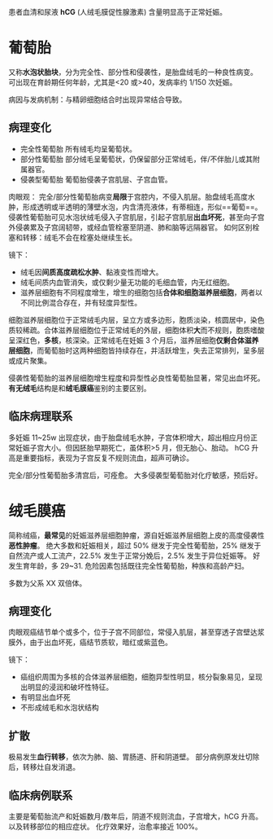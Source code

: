 患者血清和尿液 **hCG** (人绒毛膜促性腺激素) 含量明显高于正常妊娠。
# 葡萄胎
又称**水泡状胎块**，分为完全性、部分性和侵袭性，是胎盘绒毛的一种良性病变。
可出现在育龄期任何年龄，尤其是<20 或>40，发病率约 1/150 次妊娠。

病因与发病机制：与精卵细胞结合时出现异常结合导致。
## 病理变化
- 完全性葡萄胎
  所有绒毛均呈葡萄状。
- 部分性葡萄胎
  部分绒毛呈葡萄状，仍保留部分正常绒毛，伴/不伴胎儿或其附属器官。
- 侵袭型葡萄胎
  葡萄胎侵袭子宫肌层、子宫血管。

肉眼观：
完全/部分性葡萄胎病变**局限**于宫腔内，不侵入肌层。胎盘绒毛高度水肿，形成透明或半透明的薄壁水泡，内含清亮液体，有蒂相连，形似==葡萄==。
侵袭性葡萄胎可见水泡状绒毛侵入子宫肌层，引起子宫肌层**出血坏死**，甚至向子宫外侵袭累及子宫阔韧带，或经血管栓塞至阴道、肺和脑等远隔器官。
如何区别栓塞和转移：绒毛不会在栓塞处继续生长。

镜下：
- 绒毛因**间质高度疏松水肿**、黏液变性而增大。
- 绒毛间质内血管消失，或仅剩少量无功能的毛细血管，内无红细胞。
- 滋养层细胞有不同程度增生，增生的细胞包括**合体和细胞滋养层细胞**，两者以不同比例混合存在，并有轻度异型性。

细胞滋养层细胞位于正常绒毛内层，呈立方或多边形，胞质淡染，核圆居中，染色质较稀疏。合体滋养层细胞位于正常绒毛的外层，细胞体积**大**而不规则，胞质嗜酸呈深红色，**多核**，核深染。正常绒毛在妊娠 3 个月后，滋养层细胞**仅剩合体滋养层细胞**，而葡萄胎时这两种细胞皆持续存在，并活跃增生，失去正常排列，呈多层或成片聚集。

侵袭性葡萄胎的滋养层细胞增生程度和异型性必良性葡萄胎显著，常见出血坏死。**有无绒毛**结构是和**绒毛膜癌**鉴别的主要区别。
## 临床病理联系
多妊娠 11~25w 出现症状，由于胎盘绒毛水肿，子宫体积增大，超出相应月份正常妊娠子宫大小。但因胚胎早期死亡，虽体积>5 月，但无胎心、胎动。
hCG 升高是重要指标，表现为子宫反复不规则流血，超声可确诊。

完全/部分性葡萄胎多清宫后，可痊愈。
大多侵袭型葡萄胎对化疗敏感，预后好。
# 绒毛膜癌
简称绒癌，**最常见**的妊娠滋养层细胞肿瘤，源自妊娠滋养层细胞上皮的高度侵袭性**恶性肿瘤**。
绝大多数和妊娠相关，超过 50% 继发于完全性葡萄胎，25% 继发于自然流产或人工流产，22.5% 发生于正常分娩后，2.5% 发生于异位妊娠等。
好发生育年龄，多 29~31.
危险因素包括既往完全性葡萄胎，种族和高龄产妇。

多数为父系 XX 双倍体。
## 病理变化
肉眼观癌结节单个或多个，位于子宫不同部位，常侵入肌层，甚至穿透子宫壁达浆膜外，由于出血坏死，癌结节质软，暗红或紫蓝色。

镜下：
- 癌组织周围为多核的合体滋养层细胞，细胞异型性明显，核分裂象易见，呈现出明显的浸润和破坏性特征。
- 有明显出血坏死
- 不形成绒毛和水泡状结构
## 扩散
极易发生**血行转移**，依次为肺、脑、胃肠道、肝和阴道壁。
部分病例原发灶切除后，转移灶自发消退。
## 临床病例联系
主要是葡萄胎流产和妊娠数月/数年后，阴道不规则流血，子宫增大，hCG 升高。
以及转移部位的相应症状。
化疗效果好，治愈率接近 100%。